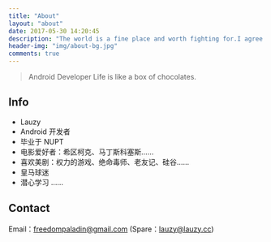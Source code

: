 ```yaml
---
title: "About"
layout: "about"
date: 2017-05-30 14:20:45
description: "The world is a fine place and worth fighting for.I agree with the second part."
header-img: "img/about-bg.jpg"
comments: true
---
```



> Android Developer
> Life is like a box of chocolates.

## Info

- Lauzy
- Android 开发者
- 毕业于 NUPT
- 电影爱好者：希区柯克、马丁斯科塞斯……
- 喜欢美剧：权力的游戏、绝命毒师、老友记、硅谷……
- 皇马球迷
- 潜心学习 ……

## Contact

Email：freedompaladin@gmail.com (Spare：lauzy@lauzy.cc)









